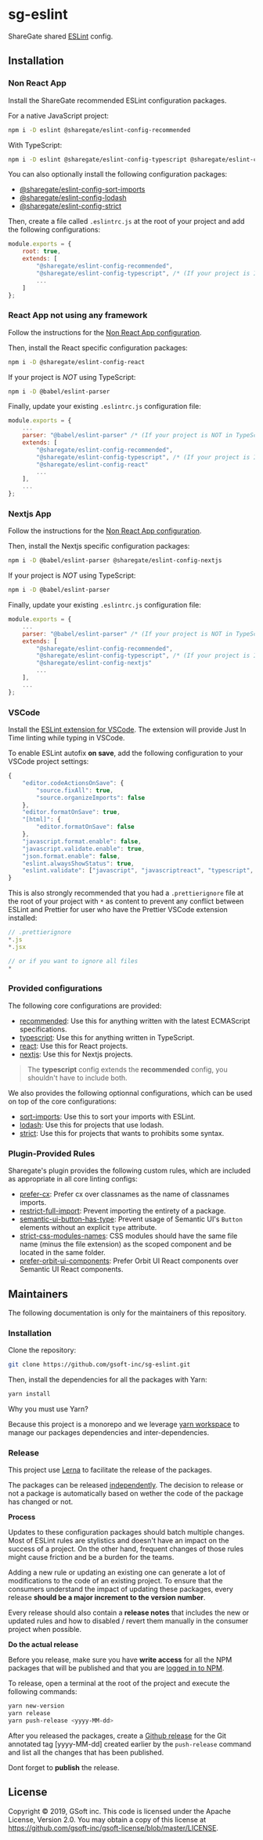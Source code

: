 # sg-eslint

ShareGate shared [ESLint](https://eslint.org) config.

## Installation

### Non React App

Install the ShareGate recommended ESLint configuration packages.

For a native JavaScript project:

```bash
npm i -D eslint @sharegate/eslint-config-recommended
```

With TypeScript:

```bash
npm i -D eslint @sharegate/eslint-config-typescript @sharegate/eslint-config-recommended
```

You can also optionally install the following configuration packages:

- [@sharegate/eslint-config-sort-imports](/packages/sort-imports)
- [@sharegate/eslint-config-lodash](/packages/lodash)
- [@sharegate/eslint-config-strict](/packages/strict)

Then, create a file called `.eslintrc.js` at the root of your project and add the following configurations:

```javascript
module.exports = {
    root: true,
    extends: [
        "@sharegate/eslint-config-recommended",
        "@sharegate/eslint-config-typescript", /* (If your project is IN TypeScript) */
        ...
    ]
};
```

### React App not using any framework

Follow the instructions for the [Non React App configuration](https://github.com/gsoft-inc/sg-eslint/blob/master/README.md#non-react-app).

Then, install the React specific configuration packages:

```bash
npm i -D @sharegate/eslint-config-react
```

If your project is *NOT* using TypeScript:

```bash
npm i -D @babel/eslint-parser
```

Finally, update your existing `.eslintrc.js` configuration file:

```javascript
module.exports = {
    ...
    parser: "@babel/eslint-parser" /* (If your project is NOT in TypeScript) */
    extends: [
        "@sharegate/eslint-config-recommended",
        "@sharegate/eslint-config-typescript", /* (If your project is IN TypeScript) */
        "@sharegate/eslint-config-react"
        ...
    ],
    ...
};
```

### Nextjs App

Follow the instructions for the [Non React App configuration](https://github.com/gsoft-inc/sg-eslint/blob/master/README.md#non-react-app).

Then, install the Nextjs specific configuration packages:

```bash
npm i -D @babel/eslint-parser @sharegate/eslint-config-nextjs
```

If your project is *NOT* using TypeScript:

```bash
npm i -D @babel/eslint-parser
```

Finally, update your existing `.eslintrc.js` configuration file:

```javascript
module.exports = {
    ...
    parser: "@babel/eslint-parser" /* (If your project is NOT in TypeScript) */
    extends: [
        "@sharegate/eslint-config-recommended",
        "@sharegate/eslint-config-typescript", /* (If your project is IN TypeScript) */
        "@sharegate/eslint-config-nextjs"
        ...
    ],
    ...
};
```

### VSCode

Install the [ESLint extension for VSCode](https://marketplace.visualstudio.com/items?itemName=dbaeumer.vscode-eslint). The extension will provide Just In Time linting while typing in VSCode.

To enable ESLint autofix **on save**, add the following configuration to your VSCode project settings:

```javascript
{
    "editor.codeActionsOnSave": {
        "source.fixAll": true,
        "source.organizeImports": false
    },
    "editor.formatOnSave": true,
    "[html]": {
        "editor.formatOnSave": false
    },
    "javascript.format.enable": false,
    "javascript.validate.enable": true,
    "json.format.enable": false,
    "eslint.alwaysShowStatus": true,
    "eslint.validate": ["javascript", "javascriptreact", "typescript", "typescriptreact"]
}
```

This is also strongly recommended that you had a `.prettierignore` file at the root of your project with `*` as content to prevent any conflict between ESLint and Prettier for user who have the Prettier VSCode extension installed:

```javascript
// .prettierignore
*.js
*.jsx

// or if you want to ignore all files
*
```

### Provided configurations

The following core configurations are provided:

- [recommended](/packages/recommended/index.js): Use this for anything written with the latest ECMAScript specifications.
- [typescript](/packages/typescript/index.js): Use this for anything written in TypeScript.
- [react](/packages/react/index.js): Use this for React projects.
- [nextjs](/packages/nextjs/index.js): Use this for Nextjs projects.

> The **typescript** config extends the **recommended** config, you shouldn't have to include both.

We also provides the following optionnal configurations, which can be used on top of the core configurations:

- [sort-imports](/packages/sort-imports): Use this to sort your imports with ESLint.
- [lodash](/packages/lodash/index.js): Use this for projects that use lodash.
- [strict](/packages/strict/index.js): Use this for projects that wants to prohibits some syntax.

### Plugin-Provided Rules

Sharegate's plugin provides the following custom rules, which are included as appropriate in all core linting configs:

- [prefer-cx](packages/rules/docs/rules/prefer-cx.md): Prefer cx over classnames as the name of classnames imports.
- [restrict-full-import](packages/rules/docs/rules/restrict-full-import.md): Prevent importing the entirety of a package.
- [semantic-ui-button-has-type](packages/rules/docs/rules/semantic-ui-button-has-type.md): Prevent usage of Semantic UI's `Button` elements without an explicit `type` attribute.
- [strict-css-modules-names](packages/rules/docs/rules/strict-css-modules-names.md): CSS modules should have the same file name (minus the file extension) as the scoped component and be located in the same folder.
- [prefer-orbit-ui-components](packages/rules/docs/rules/prefer-orbit-ui-components.md):  Prefer Orbit UI React components over Semantic UI React components.

## Maintainers

The following documentation is only for the maintainers of this repository.

### Installation

Clone the repository:

```bash
git clone https://github.com/gsoft-inc/sg-eslint.git
```

Then, install the dependencies for all the packages with Yarn:

```bash
yarn install
```

Why you must use Yarn?

Because this project is a monorepo and we leverage [yarn workspace](https://yarnpkg.com/lang/en/docs/workspaces) to manage our packages dependencies and inter-dependencies.

### Release

This project use [Lerna](https://github.com/lerna/lerna) to facilitate the release of the packages.

The packages can be released [independently](https://github.com/lerna/lerna#independent-mode). The decision to release or not a package is automatically based on wether the code of the package has changed or not.

**Process**

Updates to these configuration packages should batch multiple changes. Most of ESLint rules are stylistics and doesn't have an impact on the success of a project. On the other hand, frequent changes of those rules might cause friction and be a burden for the teams.

Adding a new rule or updating an existing one can generate a lot of modifications to the code of an existing project. To ensure that the consumers understand the impact of updating these packages, every release **should be a major increment to the version number**.

Every release should also contain a **release notes** that includes the new or updated rules and how to disabled / revert them manually in the consumer project when possible.

**Do the actual release**

Before you release, make sure you have **write access** for all the NPM packages that will be published and that you are [logged in to NPM](https://docs.npmjs.com/cli/v9/commands/npm-login).

To release, open a terminal at the root of the project and execute the following commands:

```bash
yarn new-version
yarn release
yarn push-release <yyyy-MM-dd>
```

After you released the packages, create a [Github release](https://github.com/gsoft-inc/sg-eslint/releases) for the Git annotated tag [yyyy-MM-dd] created earlier by the `push-release` command and list all the changes that has been published.

Dont forget to **publish** the release.

## License

Copyright © 2019, GSoft inc. This code is licensed under the Apache License, Version 2.0. You may obtain a copy of this license at https://github.com/gsoft-inc/gsoft-license/blob/master/LICENSE.
